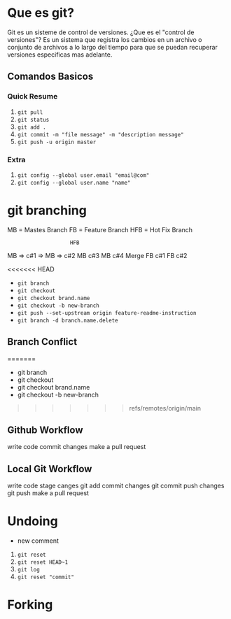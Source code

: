 # Que es git?

Git es un sisteme de control de versiones. ¿Que es el "control de versiones"?
Es un sistema que registra los cambios en un archivo o conjunto de archivos a 
lo largo del tiempo para que se puedan recuperar versiones especificas mas adelante.
## Comandos Basicos

### Quick Resume

1. `git pull` 
2. `git status`
3. `git add .`
4. `git commit -m "file message" -m "description message"`
5. `git push -u origin master`  

### Extra

1. `git config --global user.email "email@com"`
2. `git config --global user.name "name"`

# git branching 
MB = Mastes Branch
FB = Feature Branch
HFB  = Hot Fix Branch

                        HFB
MB => c#1 => MB => c#2 MB c#3 MB c#4             Merge
                    FB c#1 FB c#2 

<<<<<<< HEAD
- `git branch`
- `git checkout`
- `git checkout brand.name`
- `git checkout -b new-branch`
- `git push --set-upstream origin feature-readme-instruction`
- `git branch -d branch.name.delete`

## Branch Conflict



=======
- git branch
- git checkout
- git checkout brand.name
- git checkout -b new-branch
>>>>>>> refs/remotes/origin/main

## Github Workflow

write code
commit changes
make a pull request

## Local Git Workflow

write code 
stage canges
git add
commit changes
git commit
push changes
git push
make a pull request


# Undoing 

- new comment

1. `git reset`
2. `git reset HEAD~1`
3. `git log`
4. `git reset "commit"`

# Forking

